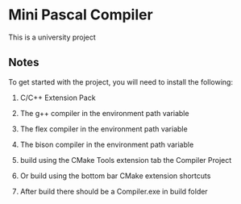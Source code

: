 # Mini Pascal Compiler

This is a university project

## Notes

 To get started with the project, you will need to install the following:

 1. C/C++ Extension Pack

 1. The g++ compiler in the environment path variable

 1. The flex compiler in the environment path variable

 1. The bison compiler in the environment path variable

 1. build using the CMake Tools extension tab the Compiler Project

 1. Or build using the bottom bar CMake extension shortcuts

 1. After build there should be a Compiler.exe in build folder
